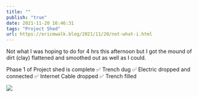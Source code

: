 ```yaml
---
title: ""
publish: "true"
date: 2021-11-20 16:46:31
tags: "Project Shed"
url: https://ericmwalk.blog/2021/11/20/not-what-i.html
---
```


Not what I was hoping to do for 4 hrs this afternoon but I got the mound of dirt (clay) flattened and smoothed out as well as I could.

Phase 1 of Project shed is complete
✅ Trench dug
✅ Electric dropped and connected
✅ Internet Cable dropped
✅ Trench filled


![](https://ericmwalk.blog/uploads/2021/3a4811993c.jpg)